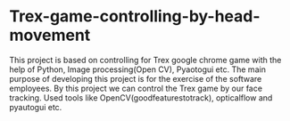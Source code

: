 # Trex-game-controlling-by-head-movement
This project is based on controlling for Trex google chrome game with the help of Python, Image processing(Open CV), Pyaotogui etc. The main purpose of developing this project is for the exercise of the software employees. By this project we can control the Trex game by our face tracking.
Used tools like OpenCV(goodfeaturestotrack), opticalflow and pyautogui etc.

<a href="C:\Users\P.Harish Kumar\Desktop\Python\facedetect"></a>

